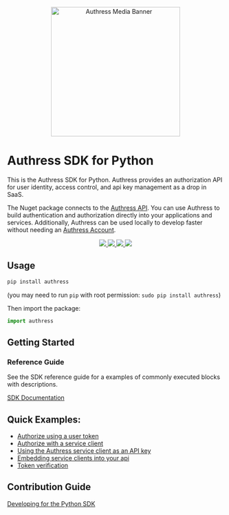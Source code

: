 
<p align="center">
    <img src="https://github.com/Authress/authress-local/assets/5056218/156e3881-b359-4810-bc96-7abeaf9ddbdb" height="300px" alt="Authress Media Banner">
</p>

# Authress SDK for Python

This is the Authress SDK for Python. Authress provides an authorization API for user identity, access control, and api key management as a drop in SaaS.

The Nuget package connects to the [Authress API](https://authress.io/app/#/api). You can use Authress to build authentication and authorization directly into your applications and services. Additionally, Authress can be used locally to develop faster without needing an [Authress Account](https://authress.io).

<p align="center">
    <a href="https://badge.fury.io/py/authress" alt="Authress pypi package">
        <img src="https://badge.fury.io/py/authress.svg">
    </a>
    <a href="https://github.com/Authress/authress-sdk.py/actions/workflows/build.yml" alt="Build status">
      <img src="https://github.com/Authress/authress-sdk.py/actions/workflows/build.yml/badge.svg">
    </a>
    <a href="./LICENSE" alt="Apache-2.0">
      <img src="https://img.shields.io/badge/License-Apache%202.0-blue.svg">
    </a>
    <a href="https://authress.io/community" alt="authress community">
      <img src="https://img.shields.io/badge/Community-Authress-fbaf0b.svg">
    </a>
</p>

## Usage

```sh
pip install authress
```
(you may need to run `pip` with root permission: `sudo pip install authress`)

Then import the package:
```python
import authress
```

## Getting Started


### Reference Guide

See the SDK reference guide for a examples of commonly executed blocks with descriptions.

[SDK Documentation](./docs/README.md)


## Quick Examples:

* [Authorize using a user token](./docs/EXAMPLES.md)
* [Authorize with a service client](./docs/EXAMPLES.md)
* [Using the Authress service client as an API key](./docs/EXAMPLES.md)
* [Embedding service clients into your api](./docs/EXAMPLES.md)
* [Token verification](./docs/EXAMPLES.md)

## Contribution Guide

[Developing for the Python SDK](./contributing.md)